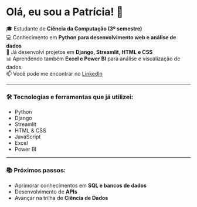 # Olá, eu sou a Patrícia! 👋

🎓 Estudante de **Ciência da Computação (3º semestre)**  
💻 Conhecimento em **Python para desenvolvimento web e análise de dados**  
🚀 Já desenvolvi projetos em **Django, Streamlit, HTML e CSS**  
📊 Aprendendo também **Excel e Power BI** para análise e visualização de dados  
📫 Você pode me encontrar no  [LinkedIn](https://www.linkedin.com/in/patricia-oliveira-rocha)

---

### 🛠️ Tecnologias e ferramentas que já utilizei:
- Python
- Django
- Streamlit
- HTML & CSS
- JavaScript
- Excel
- Power BI

---

### 📚 Próximos passos:
- Aprimorar conhecimentos em **SQL e bancos de dados**
- Desenvolvimento de **APIs**
- Avançar na trilha de **Ciência de Dados**


